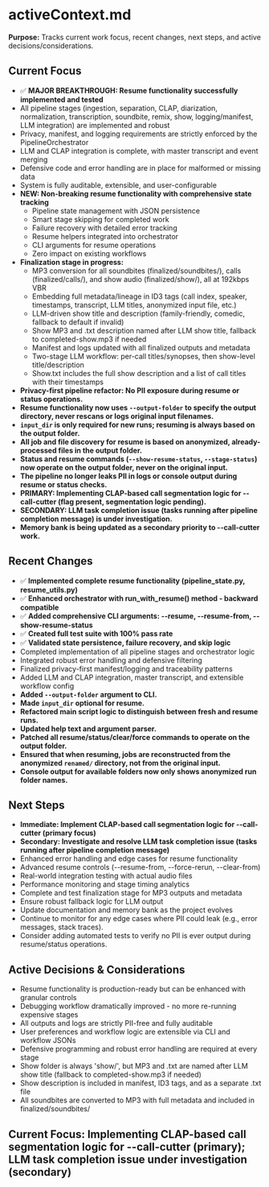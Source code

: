 # activeContext.md

**Purpose:**
Tracks current work focus, recent changes, next steps, and active decisions/considerations.

## Current Focus

- ✅ **MAJOR BREAKTHROUGH: Resume functionality successfully implemented and tested**
- All pipeline stages (ingestion, separation, CLAP, diarization, normalization, transcription, soundbite, remix, show, logging/manifest, LLM integration) are implemented and robust
- Privacy, manifest, and logging requirements are strictly enforced by the PipelineOrchestrator
- LLM and CLAP integration is complete, with master transcript and event merging
- Defensive code and error handling are in place for malformed or missing data
- System is fully auditable, extensible, and user-configurable
- **NEW: Non-breaking resume functionality with comprehensive state tracking**
  - Pipeline state management with JSON persistence
  - Smart stage skipping for completed work
  - Failure recovery with detailed error tracking
  - Resume helpers integrated into orchestrator
  - CLI arguments for resume operations
  - Zero impact on existing workflows
- **Finalization stage in progress:**
  - MP3 conversion for all soundbites (finalized/soundbites/), calls (finalized/calls/), and show audio (finalized/show/), all at 192kbps VBR
  - Embedding full metadata/lineage in ID3 tags (call index, speaker, timestamps, transcript, LLM titles, anonymized input file, etc.)
  - LLM-driven show title and description (family-friendly, comedic, fallback to default if invalid)
  - Show MP3 and .txt description named after LLM show title, fallback to completed-show.mp3 if needed
  - Manifest and logs updated with all finalized outputs and metadata
  - Two-stage LLM workflow: per-call titles/synopses, then show-level title/description
  - Show.txt includes the full show description and a list of call titles with their timestamps
- **Privacy-first pipeline refactor: No PII exposure during resume or status operations.**
- **Resume functionality now uses `--output-folder` to specify the output directory, never rescans or logs original input filenames.**
- **`input_dir` is only required for new runs; resuming is always based on the output folder.**
- **All job and file discovery for resume is based on anonymized, already-processed files in the output folder.**
- **Status and resume commands (`--show-resume-status`, `--stage-status`) now operate on the output folder, never on the original input.**
- **The pipeline no longer leaks PII in logs or console output during resume or status checks.**
- **PRIMARY: Implementing CLAP-based call segmentation logic for --call-cutter (flag present, segmentation logic pending).**
- **SECONDARY: LLM task completion issue (tasks running after pipeline completion message) is under investigation.**
- **Memory bank is being updated as a secondary priority to --call-cutter work.**

## Recent Changes

- ✅ **Implemented complete resume functionality (pipeline_state.py, resume_utils.py)**
- ✅ **Enhanced orchestrator with run_with_resume() method - backward compatible**
- ✅ **Added comprehensive CLI arguments: --resume, --resume-from, --show-resume-status**
- ✅ **Created full test suite with 100% pass rate**
- ✅ **Validated state persistence, failure recovery, and skip logic**
- Completed implementation of all pipeline stages and orchestrator logic
- Integrated robust error handling and defensive filtering
- Finalized privacy-first manifest/logging and traceability patterns
- Added LLM and CLAP integration, master transcript, and extensible workflow config
- **Added `--output-folder` argument to CLI.**
- **Made `input_dir` optional for resume.**
- **Refactored main script logic to distinguish between fresh and resume runs.**
- **Updated help text and argument parser.**
- **Patched all resume/status/clear/force commands to operate on the output folder.**
- **Ensured that when resuming, jobs are reconstructed from the anonymized `renamed/` directory, not from the original input.**
- **Console output for available folders now only shows anonymized run folder names.**

## Next Steps

- **Immediate: Implement CLAP-based call segmentation logic for --call-cutter (primary focus)**
- **Secondary: Investigate and resolve LLM task completion issue (tasks running after pipeline completion message)**
- Enhanced error handling and edge cases for resume functionality
- Advanced resume controls (--resume-from, --force-rerun, --clear-from)
- Real-world integration testing with actual audio files
- Performance monitoring and stage timing analytics
- Complete and test finalization stage for MP3 outputs and metadata
- Ensure robust fallback logic for LLM output
- Update documentation and memory bank as the project evolves
- Continue to monitor for any edge cases where PII could leak (e.g., error messages, stack traces).
- Consider adding automated tests to verify no PII is ever output during resume/status operations.

## Active Decisions & Considerations

- Resume functionality is production-ready but can be enhanced with granular controls
- Debugging workflow dramatically improved - no more re-running expensive stages
- All outputs and logs are strictly PII-free and fully auditable
- User preferences and workflow logic are extensible via CLI and workflow JSONs
- Defensive programming and robust error handling are required at every stage
- Show folder is always 'show/', but MP3 and .txt are named after LLM show title (fallback to completed-show.mp3 if needed)
- Show description is included in manifest, ID3 tags, and as a separate .txt file
- All soundbites are converted to MP3 with full metadata and included in finalized/soundbites/

## Current Focus: Implementing CLAP-based call segmentation logic for --call-cutter (primary); LLM task completion issue under investigation (secondary) 
